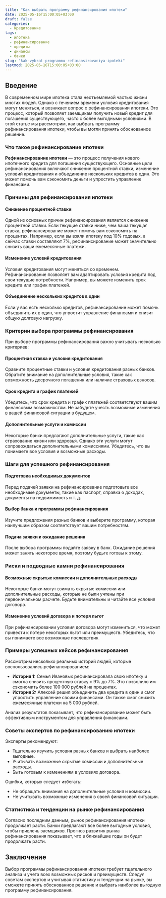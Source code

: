 ```yaml
---
title: "Как выбрать программу рефинансирования ипотеки"
date: 2025-05-16T15:00:05+03:00
draft: false
categories:
  - Кредитование
tags:
  - ипотека
  - рефинансирование
  - кредиты
  - финансы
  - банки
slug: "kak-vybrat-programmu-refinansirovaniya-ipoteki"
lastmod: 2025-05-16T15:00:05+03:00
---
```


## Введение

В современном мире ипотека стала неотъемлемой частью жизни многих людей. Однако с течением времени условия кредитования могут меняться, и возникает вопрос о рефинансировании ипотеки. Это процесс, который позволяет заемщикам получить новый кредит для погашения существующего, часто с более выгодными условиями. В этой статье мы рассмотрим, как выбрать программу рефинансирования ипотеки, чтобы вы могли принять обоснованное решение.

### Что такое рефинансирование ипотеки

**Рефинансирование ипотеки** — это процесс получения нового ипотечного кредита для погашения существующего. Основные цели рефинансирования включают снижение процентной ставки, изменение условий кредитования и объединение нескольких кредитов в один. Это может помочь вам сэкономить деньги и упростить управление финансами.

### Причины для рефинансирования ипотеки

#### Снижение процентной ставки
Одной из основных причин рефинансирования является снижение процентной ставки. Если текущие ставки ниже, чем ваша текущая ставка, рефинансирование может помочь вам сэкономить на процентах. Например, если вы взяли ипотеку под 10% годовых, а сейчас ставки составляют 7%, рефинансирование может значительно снизить ваши ежемесячные платежи.

#### Изменение условий кредитования
Условия кредитования могут меняться со временем. Рефинансирование позволяет вам адаптировать условия кредита под свои текущие потребности. Например, вы можете изменить срок кредита или график платежей.

#### Объединение нескольких кредитов в один
Если у вас есть несколько кредитов, рефинансирование может помочь объединить их в один, что упростит управление финансами и снизит общую долговую нагрузку.

### Критерии выбора программы рефинансирования

При выборе программы рефинансирования важно учитывать несколько критериев:

#### Процентная ставка и условия кредитования
Сравните процентные ставки и условия кредитования разных банков. Обратите внимание на дополнительные условия, такие как возможность досрочного погашения или наличие страховых взносов.

#### Срок кредита и график платежей
Убедитесь, что срок кредита и график платежей соответствуют вашим финансовым возможностям. Не забудьте учесть возможные изменения в вашей финансовой ситуации в будущем.

#### Дополнительные услуги и комиссии
Некоторые банки предлагают дополнительные услуги, такие как страхование жизни или здоровья. Однако эти услуги могут сопровождаться дополнительными комиссиями. Убедитесь, что вы понимаете все условия и возможные расходы.

### Шаги для успешного рефинансирования

#### Подготовка необходимых документов
Перед подачей заявки на рефинансирование подготовьте все необходимые документы, такие как паспорт, справка о доходах, документы на недвижимость и т. д.

#### Выбор банка и программы рефинансирования
Изучите предложения разных банков и выберите программу, которая наилучшим образом соответствует вашим потребностям.

#### Подача заявки и ожидание решения
После выбора программы подайте заявку в банк. Ожидание решения может занять некоторое время, поэтому будьте готовы к этому.

### Риски и подводные камни рефинансирования

#### Возможные скрытые комиссии и дополнительные расходы
Некоторые банки могут взимать скрытые комиссии или дополнительные расходы, которые не были учтены при первоначальном расчете. Будьте внимательны и читайте все условия договора.

#### Изменение условий договора и потеря льгот
При рефинансировании условия договора могут измениться, что может привести к потере некоторых льгот или преимуществ. Убедитесь, что вы понимаете все возможные последствия.

### Примеры успешных кейсов рефинансирования

Рассмотрим несколько реальных историй людей, которые воспользовались рефинансированием:

- **История 1:** Семья Ивановых рефинансировала свою ипотеку и смогла снизить процентную ставку с 9% до 7%. Это позволило им сэкономить более 100 000 рублей на процентах.
- **История 2:** Алексей решил объединить два кредита в один и смог упростить управление своими финансами. Он также смог снизить ежемесячные платежи на 5 000 рублей.

Анализ результатов показывает, что рефинансирование может быть эффективным инструментом для управления финансами.

### Советы экспертов по рефинансированию ипотеки

Эксперты рекомендуют:

- Тщательно изучить условия разных банков и выбрать наиболее выгодные.
- Учитывать возможные скрытые комиссии и дополнительные расходы.
- Быть готовым к изменениям в условиях договора.

Ошибки, которых следует избегать:

- Не обращать внимания на дополнительные условия и комиссии.
- Не учитывать возможные изменения в своей финансовой ситуации.

### Статистика и тенденции на рынке рефинансирования

Согласно последним данным, рынок рефинансирования ипотеки продолжает расти. Банки предлагают все более выгодные условия, чтобы привлечь заемщиков. Прогноз развития рынка рефинансирования показывает, что в ближайшие годы он будет продолжать расти.

## Заключение

Выбор программы рефинансирования ипотеки требует тщательного анализа и учета всех возможных рисков и преимуществ. Следуя советам экспертов и учитывая статистику и тенденции на рынке, вы сможете принять обоснованное решение и выбрать наиболее выгодную программу рефинансирования.
